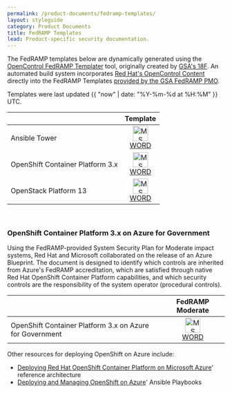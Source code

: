 ```yaml
---
permalink: /product-documents/fedramp-templates/
layout: styleguide
category: Product Documents
title: FedRAMP Templates
lead: Product-specific security documentation.
---
```


The FedRAMP templates below are dynamically generated using the [OpenControl FedRAMP Templater](https://github.com/opencontrol/fedramp-templater) tool, originally created by [GSA's 18F](https://18f.gsa.gov/). An automated build system incorporates [Red Hat's OpenControl Content](https://github.com/ComplianceAsCode/redhat) directly into the FedRAMP Templates [provided by the GSA FedRAMP PMO](https://www.fedramp.gov/templates/).

Templates were last updated {{ "now" | date: "%Y-%m-%d at %H:%M" }} UTC.

<center>
	<table width="85%">
		<thead>
			<tr>
				<th></th> 
				<th><center>Template</center></th>
			</tr>
		</thead>
		<tr>
			<td>Ansible Tower</td>
			<td>
			  <center>
			    <a href="{{ site.baseurl }}/files/fedramp/FedRAMP-System-Security-Plan-Ansible-Tower.docx">
			      <img src="{{ site.baseurl }}/img/word_logo.svg" alt="MS Word Template for Ansible FedRAMP" style="width:35px;height:35px;"><br />
			      WORD
			    </a>
			  </center>
			</td>
		</tr>
		<tr>
			<td>OpenShift Container Platform 3.x</td>
			<td>
			  <center>
			    <a href="{{ site.baseurl }}/files/fedramp/FedRAMP-System-Security-Plan-RedHat-OpenShift-Container-Platform-3.docx">
			      <img src="{{ site.baseurl }}/img/word_logo.svg" alt="MS Word Template for OpenShift FedRAMP" style="width:35px;height:35px;"><br />
			      WORD
			    </a>
			  </center>
			</td>
		</tr>
		<tr>
			<td>OpenStack Platform 13</td>
			<td>
			  <center>
			    <a href="{{ site.baseurl }}/files/fedramp/FedRAMP-System-Security-Plan-OpenStack-Platform-13.docx">
			      <img src="{{ site.baseurl }}/img/word_logo.svg" alt="MS Word Template for OpenStack FedRAMP" style="width:35px;height:35px;"><br />
			      WORD
			    </a>
			  </center>
			</td>
		</tr>
	</table>
</center>
<br />

### OpenShift Container Platform 3.x on Azure for Government
Using the FedRAMP-provided System Security Plan for Moderate impact systems, Red Hat and Microsoft collaborated on the release of an Azure Blueprint. The document is designed to identify which controls are inherited from Azure's FedRAMP accreditation, which are satisfied through native Red Hat OpenShift Container Platform capabilities, and which security controls are the responsibility of the system operator (procedural controls).

<center>
	<table width="85%">
		<thead>
			<tr>
				<th></th> 
				<th><center>FedRAMP Moderate</center></th>
			</tr>
		</thead>
		<tr>
			<td>OpenShift Container Platform 3.x on Azure for Government</td>
			<td>
			  <center>
			    <a href="{{ site.baseurl }}/files/fedramp/OpenShift_on_Azure_Blueprint-FedRAMP_Moderate.docx">
			      <img src="{{ site.baseurl }}/img/word_logo.svg" alt="MS Word Template for Ansible FedRAMP Low" style="width:35px;height:35px;"><br />
			      WORD
			    </a>
			  </center>
			</td>
		</tr>
	</table>
</center>

<p>Other resources for deploying OpenShift on Azure include:
	<ul>
		<li><a href="https://access.redhat.com/articles/3030691">Deploying Red Hat OpenShift Container Platform on Microsoft Azure</a>' reference architecture</li>
		<li><a href="https://github.com/openshift/openshift-ansible-contrib/tree/master/reference-architecture/azure-ansible">Deploying and Managing OpenShift on Azure</a>' Ansible Playbooks</li>
	</ul>
</p>